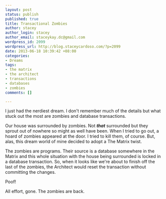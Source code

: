 ```yaml
--- 
layout: post
status: publish
published: true
title: Transactional Zombies
author: stacey
author_login: stacey
author_email: staceykay.dc@gmail.com
wordpress_id: 2099
wordpress_url: http://blog.staceycardoso.com/?p=2099
date: 2013-06-18 10:39:42 +08:00
categories: 
- Dreams
tags: 
- the matrix
- the architect
- transactions
- databases
- zombies
comments: []

---
```

I just had the nerdiest dream. I don't remember much of the details but what stuck out the most are zombies and database transactions.

Our house was surrounded by zombies. Not <strong><em>that</em></strong> surrounded but they sprout out of nowhere so might as well have been. When I tried to go out, a hoard of zombies appeared at the door. I tried to kill them, of course. But, alas, this dream world of mine decided to adopt a The Matrix twist.

The zombies are programs. Their source is a database somewhere in the Matrix and this whole situation with the house being surrounded is locked in a database transaction. So, when it looks like we're about to finish off the last of the zombies, the Architect would reset the transaction without committing the changes.

Poof!

All effort, gone. The zombies are back.
